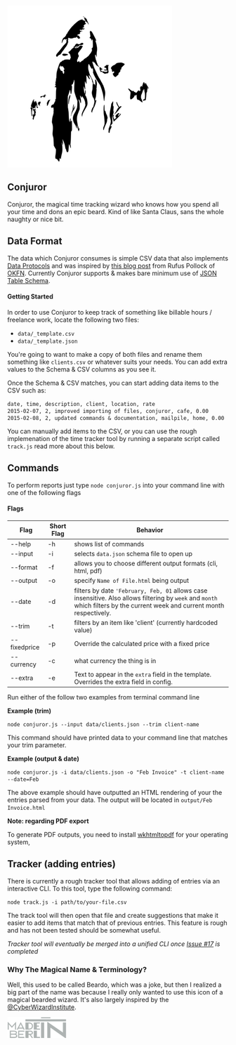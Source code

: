 ![The Magical Conjuror](images/bearded-wizard.png)

Conjuror
---

Conjuror, the magical time tracking wizard who knows how you spend all your time and dons an epic beard. Kind of like Santa Claus, sans the whole naughty or nice bit.

## Data Format

The data which Conjuror consumes is simple CSV data that also implements [Data Protocols](http://dataprotocols.org) and was inspired by [this blog post](http://blog.okfn.org/2013/07/02/git-and-github-for-data/) from Rufus Pollock of [OKFN](http://okfn.org). Currently Conjuror supports & makes bare minimum use of [JSON Table Schema](http://dataprotocols.org/json-table-schema/).

#### Getting Started

In order to use Conjuror to keep track of something like billable hours / freelance work, locate the following two files:

* `data/_template.csv`
* `data/_template.json`

You're going to want to make a copy of both files and rename them something like `clients.csv` or whatever suits your needs. You can add extra values to the Schema & CSV columns as you see it.

Once the Schema & CSV matches, you can start adding data items to the CSV such as:

```
date, time, description, client, location, rate
2015-02-07, 2, improved importing of files, conjuror, cafe, 0.00
2015-02-08, 2, updated commands & documentation, mailpile, home, 0.00
```

You can manually add items to the CSV, or you can use the rough implemenation of the time tracker tool by running a separate script called
`track.js` read more about this below.

## Commands

To perform reports just type `node conjuror.js` into your command line with one of the following flags

#### Flags

Flag | Short Flag | Behavior
------------ | ------------- | -------------
--help | -h | shows list of commands
--input | -i | selects `data.json` schema file to open up
--format | -f | allows you to choose different output formats (cli, html, pdf)
--output | -o | specify `Name of File.html` being output
--date | -d | filters by date `'February, Feb, 01` allows case insensitive. Also allows filtering by `week` and `month` which filters by the current week and current month respectively.
--trim | -t | filters by an item like 'client' (currently hardcoded value)
--fixedprice | -p | Override the calculated price with a fixed price
--currency | -c | what currency the thing is in
--extra | -e | Text to appear in the `extra` field in the template. Overrides the extra field in config.

Run either of the follow two examples from terminal command line

**Example (trim)**

```
node conjuror.js --input data/clients.json --trim client-name
```

This command should have printed data to your command line that matches your trim parameter.

**Example (output & date)**

```
node conjuror.js -i data/clients.json -o "Feb Invoice" -t client-name --date=Feb
```

The above example should have outputted an HTML rendering of your the entries parsed from your data. The output will be located in `output/Feb Invoice.html`

**Note: regarding PDF export**

To generate PDF outputs, you need to install [wkhtmltopdf](http://wkhtmltopdf.org/downloads.html) for your operating system,


Tracker (adding entries)
---

There is currently a rough tracker tool that allows adding of entries via an interactive CLI. To this tool, type the following command:

```
node track.js -i path/to/your-file.csv
```

The track tool will then open that file and create suggestions that make it easier to add items that match that of previous entries. This feature is rough and has not been tested should be somewhat useful.

*Tracker tool will eventually be merged into a unified CLI once [Issue #17](https://github.com/bnvk/Conjuror/issues/17) is completed*

### Why The Magical Name & Terminology?

Well, this used to be called Beardo, which was a joke, but then I realized a big part of the name was because I really only wanted to use this icon of a magical bearded wizard. It's also largely inspired by the [@CyberWizardInstitute](https://github.com/CyberWizardInstitute).

![Made in Berlin](images/Made-in-Berlin.png)
